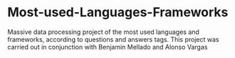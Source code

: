 # Most-used-Languages-Frameworks
Massive data processing project of the most used languages and frameworks, according to questions and answers tags.
This project was carried out in conjunction with Benjamin Mellado and Alonso Vargas
